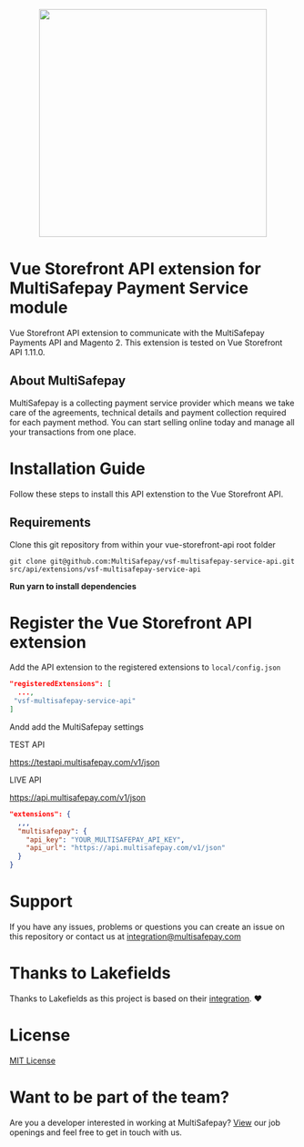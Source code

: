 <p align="center">
  <img src="https://www.multisafepay.com/img/multisafepaylogo.svg" width="400px" position="center">
</p>

# Vue Storefront API extension for MultiSafepay Payment Service module

Vue Storefront API extension to communicate with the MultiSafepay Payments API and Magento 2. This extension is tested on Vue Storefront API 1.11.0.

## About MultiSafepay

MultiSafepay is a collecting payment service provider which means we take care of the agreements, technical details and payment collection required for each payment method. You can start selling online today and manage all your transactions from one place.

# Installation Guide

Follow these steps to install this API extenstion to the Vue Storefront API.

## Requirements

Clone this git repository from within your vue-storefront-api root folder

```shell
git clone git@github.com:MultiSafepay/vsf-multisafepay-service-api.git src/api/extensions/vsf-multisafepay-service-api
```

**Run yarn to install dependencies**

# Register the Vue Storefront API extension

Add the API extension to the registered extensions to `local/config.json`

```json
"registeredExtensions": [
  ...,
 "vsf-multisafepay-service-api"
]
```

Andd add the MultiSafepay settings

TEST API

https://testapi.multisafepay.com/v1/json

LIVE API

https://api.multisafepay.com/v1/json

```json
"extensions": {
  ,,,
  "multisafepay": {
    "api_key": "YOUR_MULTISAFEPAY_API_KEY",
    "api_url": "https://api.multisafepay.com/v1/json"
  }
}

```

# Support

If you have any issues, problems or questions you can create an issue on this repository or contact us at <a href="mailto:integrationt@multisafepay.com">integration@multisafepay.com</a>

# Thanks to Lakefields

Thanks to Lakefields as this project is based on their [integration](https://github.com/Lakefields/vsf-payment-service-api). :heart:

# License

[MIT License](https://github.com/MultiSafepay/vsf-multisafepay-service-api/blob/master/LICENSE)

# Want to be part of the team?

Are you a developer interested in working at MultiSafepay? [View](https://www.multisafepay.com/careers/#jobopenings) our job openings and feel free to get in touch with us.
